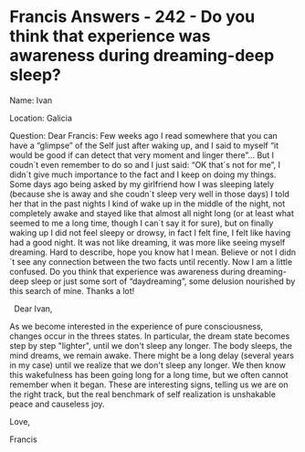 # Francis Answers - 242 - Do you think that experience was awareness during dreaming-deep sleep?






  







Name: Ivan&nbsp;  

Location: Galicia&nbsp;  

Question: Dear Francis: Few weeks ago I read somewhere that you can have a &ldquo;glimpse&rdquo; of the Self just after waking up, and I said to myself &ldquo;it would be good if can detect that very moment and linger there&rdquo;... But I coudn`t even remember to do so and I just said: &ldquo;OK that&acute;s not for me&rdquo;, I didn&acute;t give much importance to the fact and I keep on doing my things. Some days ago being asked by my girlfriend how I was sleeping lately (because she is away and she coudn&acute;t sleep very well in those days) I told her that in the past nights I kind of wake up in the middle of the night, not completely awake and stayed like that almost all night long (or at least what seemed to me a long time, though I can&acute;t say it for sure), but on finally waking up I did not feel sleepy or drowsy, in fact I felt fine, I felt like having had a good night. It was not like dreaming, it was more like seeing myself dreaming. Hard to describe, hope you know hat I mean. Believe or not I didn&acute;t see any connection between the two facts until recently. Now I am a little confused. Do you think that experience was awareness during dreaming-deep sleep or just some sort of &ldquo;daydreaming&rdquo;, some delusion nourished by this search of mine. Thanks a lot!

&nbsp;
Dear Ivan,

As we become interested in the experience of pure consciousness, changes occur in the threes states. In particular, the dream state becomes step by step &quot;lighter&quot;, until we don't sleep any longer. The body sleeps, the mind dreams, we remain awake. There might be a long delay (several years in my case) until we realize that we don't sleep any longer. We then know this wakefulness has been going long for a long time, but we often cannot remember when it began. These are interesting signs, telling us we are on the right track, but the real benchmark of self realization is unshakable peace and causeless joy.&nbsp;

Love,

Francis











